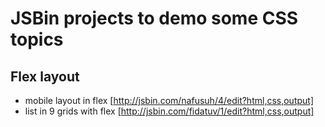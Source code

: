 # JSBin projects to demo some CSS topics
## Flex layout
- mobile layout in flex [http://jsbin.com/nafusuh/4/edit?html,css,output]
- list in 9 grids with flex [http://jsbin.com/fidatuv/1/edit?html,css,output]
